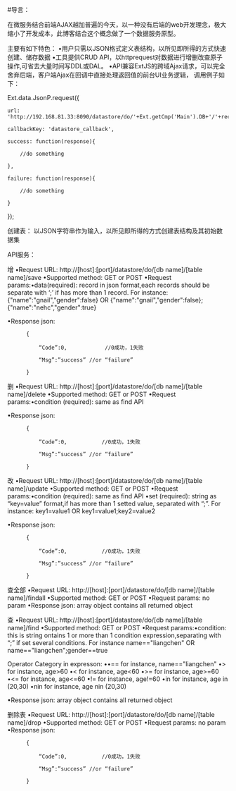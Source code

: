 #导言：

在微服务结合前端AJAX越加普遍的今天，以一种没有后端的web开发理念，极大缩小了开发成本，此博客结合这个概念做了一个数据服务原型。

主要有如下特色：
•用户只需以JSON格式定义表结构，以所见即所得的方式快速创建、储存数据
•工具提供CRUD API，以httprequest对数据进行增删改查原子操作,可省去大量时间写DDL或DAL。
•API兼容ExtJS的跨域Ajax请求，可以完全舍弃后端，客户端Ajax在回调中直接处理返回值的前台UI业务逻辑，
调用例子如下：

Ext.data.JsonP.request({

    url: 'http://192.168.81.33:8090/datastore/do/'+Ext.getCmp('Main').DB+'/'+record.raw.name+'/findall/',

    callbackKey: 'datastore_callback',

    success: function(response){

        //do something

    },   

    failure: function(response){

        //do something

    }

});


创建表：
以JSON字符串作为输入，以所见即所得的方式创建表结构及其初始数据集




API服务：

 增
•Request URL:          http://[host]:[port]/datastore/do/[db name]/[table name]/save
•Supported method: GET or POST
•Request params:•data(required):  record in json format,each records should be separate with ‘;’ if has more than 1 record. For instance: {"name":"gnail","gender":false} OR {"name":"gnail","gender":false};{"name":"nehc","gender":true}

•Response json:

          {

              “Code”:0,            //0成功，1失败

              “Msg”:”success” //or “failure”

          }

删
•Request URL:          http://[host]:[port]/datastore/do/[db name]/[table name]/delete
•Supported method: GET or POST
•Request params:•condition (required):  same as find API

•Response json:

          {

              “Code”:0,           //0成功，1失败

              “Msg”:”success” //or “failure”

          }

改
•Request URL:          http://[host]:[port]/datastore/do/[db name]/[table name]/update
•Supported method: GET or POST
•Request params:•condition (required): same as find API
•set (required):          string as “key=value” format,if has more than 1 setted value, separated with “;”. For instance:  key1=value1 OR key1=value1;key2=value2

•Response json:

          {

              “Code”:0,           //0成功，1失败

              “Msg”:”success” //or “failure”

          }

查全部
•Request URL:          http://[host]:[port]/datastore/do/[db name]/[table name]/findall
•Supported method: GET or POST
•Request params: no param
•Response json:    array object contains all returned object

查
•Request URL:          http://[host]:[port]/datastore/do/[db name]/[table name]/find
•Supported method: GET or POST
•Request params:•condition:        this is string ontains 1 or more than 1 condition expression,separating with “;” if set several conditions. For instance name=="liangchen" OR name=="liangchen";gender==true


Operator Category in expresson:
••==     for instance, name=="liangchen"
•>       for instance, age>60
•<       for instance, age<60
•>=     for instance, age>=60
•<=     for instance, age<=60
•!=      for instance, age!=60
•in      for instance, age in (20,30)
•nin    for instance, age nin (20,30)


•Response json:  array object contains all returned object

删除表
•Request URL:          http://[host]:[port]/datastore/do/[db name]/[table name]/drop
•Supported method: GET or POST
•Request params: no param
•Response json:

          {

              “Code”:0,           //0成功，1失败

              “Msg”:”success” //or “failure”

          }

